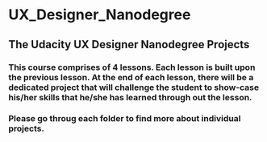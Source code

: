 # UX_Designer_Nanodegree #
## The Udacity UX Designer Nanodegree Projects ##

### This course comprises of 4 lessons. Each lesson is built upon the previous lesson. At the end of each lesson, there will be a dedicated project that will challenge the student to show-case his/her skills that he/she has learned through out the lesson. ###

### Please go throug each folder to find more about individual projects. ###

